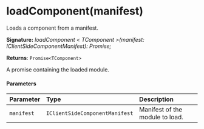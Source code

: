 # loadComponent(manifest)

Loads a component from a manifest.

**Signature:** _loadComponent < TComponent >(manifest: IClientSideComponentManifest): Promise<TComponent>;_

**Returns**: `Promise<TComponent>`

A promise containing the loaded module.

#### Parameters


| Parameter	   | Type    | Description |
|:-------------|:---------------|:------------|
| `manifest`    | `IClientSideComponentManifest` | Manifest of the module to load. |

